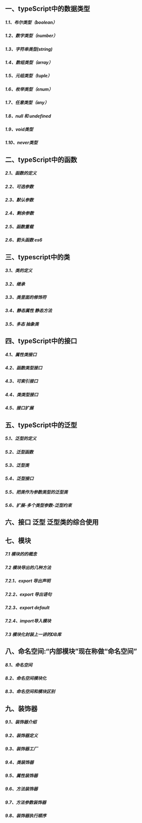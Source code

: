 ## 一、typeScript中的数据类型 
##### 1.1、布尔类型（boolean）
##### 1.2、数字类型（number）
##### 1.3、字符串类型(string)
##### 1.4、数组类型（array）
##### 1.5、元组类型（tuple）
##### 1.6、枚举类型（enum）
##### 1.7、任意类型（any）
##### 1.8、null 和 undefined
##### 1.9、void类型
##### 1.10、never类型
## 二、typeScript中的函数
##### 2.1、函数的定义
##### 2.2、可选参数
##### 2.3、默认参数
##### 2.4、剩余参数
##### 2.5、函数重载
##### 2.6、箭头函数  es6
## 三、typescript中的类
##### 3.1、类的定义
##### 3.2、继承
##### 3.3、类里面的修饰符
##### 3.4、静态属性 静态方法
##### 3.5、多态 抽象类
## 四、typeScript中的接口
##### 4.1、属性类接口
##### 4.2、函数类型接口
##### 4.3、可索引接口
##### 4.4、类类型接口
##### 4.5、接口扩展
## 五、typeScript中的泛型
##### 5.1、泛型的定义
##### 5.2、泛型函数
##### 5.3、泛型类
##### 5.4、泛型接口
##### 5.5、把类作为参数类型的泛型类
##### 5.6、扩展-多个类型参数-泛型约束
## 六、接口 泛型 泛型类的综合使用
## 七、模块
##### 7.1 模块的的概念
##### 7.2 模块导出的几种方法
#####     7.2.1、export 导出声明  
#####     7.2.2、export 导出语句
#####     7.2.3、export default
#####     7.2.4、import导入模块
##### 7.3 模块化封装上一讲的DB库
## 八、命名空间:“内部模块”现在称做“命名空间”
##### 8.1、命名空间
##### 8.2、命名空间模块化
##### 8.3、命名空间和模块区别
## 九、装饰器
##### 9.1、装饰器介绍
##### 9.2、装饰器定义
##### 9.3、装饰器工厂
##### 9.4、类装饰器 
##### 9.5、属性装饰器
##### 9.6、方法装饰器
##### 9.7、方法参数装饰器
##### 9.8、装饰器执行顺序